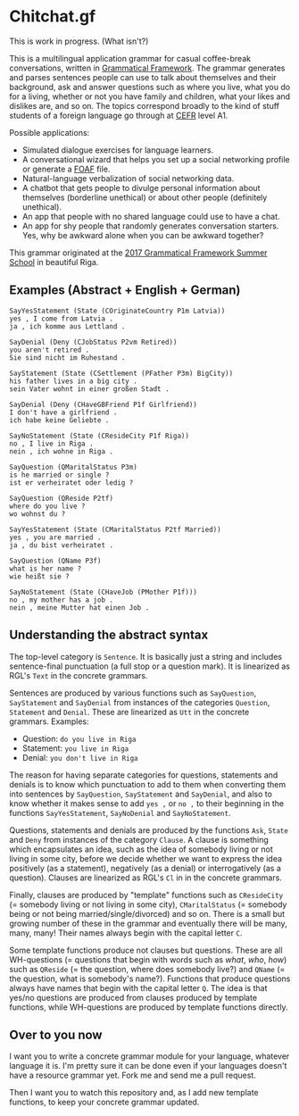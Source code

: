 # Chitchat.gf

This is work in progress. (What isn't?)

This is a multilingual application grammar for casual coffee-break conversations, written in [Grammatical Framework](http://www.grammaticalframework.org). The grammar generates and parses sentences people can use to talk about themselves and their background, ask and answer questions such as where you live, what you do for a living, whether or not you have family and children, what your likes and dislikes are, and so on. The topics correspond broadly to the kind of stuff students of a foreign language go through at [CEFR](https://en.wikipedia.org/wiki/Common_European_Framework_of_Reference_for_Languages) level A1.

Possible applications:

- Simulated dialogue exercises for language learners.
- A conversational wizard that helps you set up a social networking profile or generate a [FOAF](https://en.wikipedia.org/wiki/FOAF_(ontology)) file.
- Natural-language verbalization of social networking data.
- A chatbot that gets people to divulge personal information about themselves (borderline unethical) or about other people (definitely unethical).
- An app that people with no shared language could use to have a chat.
- An app for shy people that randomly generates conversation starters. Yes, why be awkward alone when you can be awkward together?

This grammar originated at the [2017 Grammatical Framework Summer School](http://school.grammaticalframework.org/2017/) in beautiful Riga.

## Examples (Abstract + English + German)

    SayYesStatement (State (COriginateCountry P1m Latvia))
    yes , I come from Latvia .
    ja , ich komme aus Lettland .

    SayDenial (Deny (CJobStatus P2vm Retired))
    you aren't retired .
    Sie sind nicht im Ruhestand .

    SayStatement (State (CSettlement (PFather P3m) BigCity))
    his father lives in a big city .
    sein Vater wohnt in einer großen Stadt .

    SayDenial (Deny (CHaveGBFriend P1f Girlfriend))
    I don't have a girlfriend .
    ich habe keine Geliebte .

    SayNoStatement (State (CResideCity P1f Riga))
    no , I live in Riga .
    nein , ich wohne in Riga .

    SayQuestion (QMaritalStatus P3m)
    is he married or single ?
    ist er verheiratet oder ledig ?

    SayQuestion (QReside P2tf)
    where do you live ?
    wo wohnst du ?

    SayYesStatement (State (CMaritalStatus P2tf Married))
    yes , you are married .
    ja , du bist verheiratet .

    SayQuestion (QName P3f)
    what is her name ?
    wie heißt sie ?

    SayNoStatement (State (CHaveJob (PMother P1f)))
    no , my mother has a job .
    nein , meine Mutter hat einen Job .

## Understanding the abstract syntax

The top-level category is `Sentence`. It is basically just a string and includes sentence-final punctuation (a full stop or a question mark). It is linearized as RGL's `Text` in the concrete grammars.

Sentences are produced by various functions such as `SayQuestion`, `SayStatement` and `SayDenial` from instances of the categories `Question`, `Statement` and `Denial`. These are linearized as `Utt` in the concrete grammars. Examples:

- Question: `do you live in Riga`
- Statement: `you live in Riga`
- Denial: `you don't live in Riga`

The reason for having separate categories for questions, statements and denials is to know which punctuation to add to them when converting them into sentences by `SayQuestion`, `SayStatement` and `SayDenial`, and also to know whether it makes sense to add `yes ,` or `no ,` to their beginning in the functions `SayYesStatement`, `SayNoDenial` and `SayNoStatement`.

Questions, statements and denials are produced by the functions `Ask`, `State` and `Deny` from instances of the category `Clause`. A clause is something which encapsulates an idea, such as the idea of somebody living or not living in some city, before we decide whether we want to express the idea positively (as a statement), negatively (as a denial) or interrogatively (as a question). Clauses are linearized as RGL's `Cl` in in the concrete grammars.

Finally, clauses are produced by "template" functions such as `CResideCity` (= somebody living or not living in some city), `CMaritalStatus` (= somebody being or not being married/single/divorced) and so on. There is a small but growing number of these in the grammar and eventually there will be many, many, many! Their names always begin with the capital letter `C`.

Some template functions produce not clauses but questions. These are all WH-questions (= questions that begin with words such as *what*, *who*, *how*) such as `QReside` (= the question, where does somebody live?) and `QName` (= the question, what is somebody's name?). Functions that produce questions always have names that begin with the capital letter `Q`. The idea is that yes/no questions are produced from clauses produced by template functions, while WH-questions are produced by template functions directly.

## Over to you now

I want you to write a concrete grammar module for your language, whatever language it is. I'm pretty sure it can be done even if your languages doesn't have a resource grammar yet. Fork me and send me a pull request.

Then I want you to watch this repository and, as I add new template functions, to keep your concrete grammar updated.
